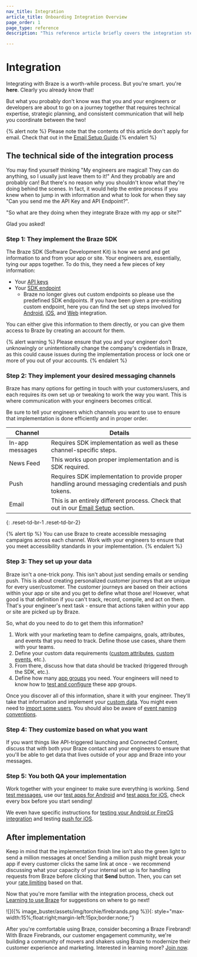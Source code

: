 ```yaml
---
nav_title: Integration
article_title: Onboarding Integration Overview
page_order: 1
page_type: reference
description: "This reference article briefly covers the integration steps required from your engineers or developers."

---
```


# Integration

Integrating with Braze is a worth-while process. But you're smart. you're **here**. Clearly you already know that!

But what you probably don't know was that you and your engineers or developers are about to go on a journey together that requires technical expertise, strategic planning, and consistent communication that will help you coordinate between the two!

{% alert note %} Please note that the contents of this article don't apply for email. Check that out in the [Email Setup Guide]({{site.baseurl}}/user_guide/onboarding_with_braze/email_setup/).{% endalert %}

## The technical side of the integration process

You may find yourself thinking "My engineers are magical! They can do anything, so I usually just leave them to it!" And they probably are and probably can! But there's no reason why you shouldn't know what they're doing behind the scenes. In fact, it would help the entire process if you knew when to jump in with information and what to look for when they say "Can you send me the API Key and API Endpoint?".

"So what are they doing when they integrate Braze with my app or site?"

Glad you asked!

### Step 1: They implement the Braze SDK

The Braze SDK (Software Development Kit) is how we send and get information to and from your app or site. Your engineers are, essentially, tying our apps together. To do this, they need a few pieces of key information:

* Your [API keys]({{site.baseurl}}/api/api_key/)
* Your [SDK endpoint]({{site.baseurl}}/user_guide/administrative/access_braze/sdk_endpoints/)
  * Braze no longer gives out custom endpoints so please use the predefined SDK endpoints. If you have been given a pre-exisiting custom endpoint, here you can find the set up steps involved for [Android]({{site.baseurl}}/developer_guide/platform_integration_guides/android/initial_sdk_setup/android_sdk_integration/#step-5-optional-custom-endpoint-setup), [iOS]({{site.baseurl}}/developer_guide/platform_integration_guides/ios/initial_sdk_setup/overview/), and [Web]({{site.baseurl}}/developer_guide/platform_integration_guides/web/initial_sdk_setup/#initializing-the-sdk) integration.

You can either give this information to them directly, or you can give them access to Braze by creating an account for them. 

{% alert warning %}
Please ensure that you and your engineer don't unknowingly or unintentionally change the company's credentials in Braze, as this could cause issues during the implementation process or lock one or more of you out of your accounts.
{% endalert %}

### Step 2: They implement your desired messaging channels

Braze has many options for getting in touch with your customers/users, and each requires its own set up or tweaking to work the way you want. This is where communication with your engineers becomes critical.

Be sure to tell your engineers which channels you want to use to ensure that implementation is done efficiently and in proper order.

| Channel | Details |
|---|---|
| In-app messages | Requires SDK implementation as well as these channel-specific steps. |
| News Feed | This works upon proper implementation and is SDK required. |
| Push | Requires SDK implementation to provide proper handling around messaging credentials and push tokens. |
| Email | This is an entirely different process. Check that out in our [Email Setup]({{site.baseurl}}/user_guide/onboarding_with_braze/email_setup/) section. |
{: .reset-td-br-1 .reset-td-br-2}

{% alert tip %}
You can use Braze to create accessible messaging campaigns across each channel. Work with your engineers to ensure that you meet accessibility standards in your implementation.
{% endalert %}

### Step 3: They set up your data

Braze isn't a one-trick pony. This isn't about just sending emails or sending push. This is about creating personalized customer journeys that are unique for every user/customer. The customer journeys are based on their actions within your app or site and you get to define what those are! However, what good is that definition if you can't track, record, compile, and act on them. That's your engineer's next task - ensure that actions taken within your app or site are picked up by Braze.

So, what do you need to do to get them this information?

1. Work with your marketing team to define campaigns, goals, attributes, and events that you need to track. Define those use cases, share them with your teams.
2. Define your custom data requirements ([custom attributes]({{site.baseurl}}/user_guide/data_and_analytics/custom_data/custom_attributes/), [custom events]({{site.baseurl}}/user_guide/data_and_analytics/custom_data/custom_events/), etc.).
3. From there, discuss how that data should be tracked (triggered through the SDK, etc.).
4. Define how many [app groups]({{site.baseurl}}/user_guide/administrative/app_settings/manage_app_group/app_group_management/) you need. Your engineers will need to know how to [test and configure]({{site.baseurl}}/developer_guide/platform_wide/app_group_configuration/) these app groups.

Once you discover all of this information, share it with your engineer. They'll take that information and implement your [custom data]({{site.baseurl}}/user_guide/data_and_analytics/custom_data/pre-populating_custom_data/). You might even need to [import some users]({{site.baseurl}}/user_guide/data_and_analytics/user_data_collection/user_import/). You should also be aware of [event naming conventions]({{site.baseurl}}/user_guide/data_and_analytics/custom_data/event_naming_conventions/).

### Step 4: They customize based on what you want

If you want things like API-triggered launching and Connected Content, discuss that with both your Braze contact and your engineers to ensure that you'll be able to get data that lives outside of your app and Braze into your messages.

### Step 5: You both QA your implementation

Work together with your engineer to make sure everything is working. Send [test messages]({{site.baseurl}}/user_guide/engagement_tools/campaigns/testing_and_more/sending_test_push_notifications/), use our [test apps for Android]({{site.baseurl}}/developer_guide/platform_integration_guides/android/sample_apps/) and [test apps for iOS]({{site.baseurl}}/developer_guide/platform_integration_guides/ios/sample_apps/), check every box before you start sending!

We even have specific instructions for [testing your Android or FireOS integration]({{site.baseurl}}/developer_guide/platform_integration_guides/android/initial_sdk_setup/test_your_basic_integration/#test-your-basic-integration) and testing [push for iOS]({{site.baseurl}}/developer_guide/platform_integration_guides/ios/push_notifications/testing/).

## After implementation

Keep in mind that the implementation finish line isn't also the green light to send a million messages at once! Sending a million push might break your app if every customer clicks the same link at once - we recommend discussing what your capacity of your internal set up is for handling requests from Braze before clicking that **Send** button. Then, you can set your [rate limiting]({{site.baseurl}}/user_guide/engagement_tools/campaigns/testing_and_more/rate-limiting/#rate-limiting) based on that.

Now that you're more familiar with the integration process, check out [Learning to use Braze]({{site.baseurl}}/user_guide/onboarding_with_braze/learning_to_use_braze/) for suggestions on where to go next!

![]({% image_buster/assets/img/torchie/firebrands.png %}){: style="max-width:15%;float:right;margin-left:15px;border:none;"}

After you're comfortable using Braze, consider becoming a Braze Firebrand! With Braze Firebrands, our customer engagement community, we're building a community of movers and shakers using Braze to modernize their customer experience and marketing. Interested in learning more? [Join now](https://brazefirebrands.splashthat.com/).
